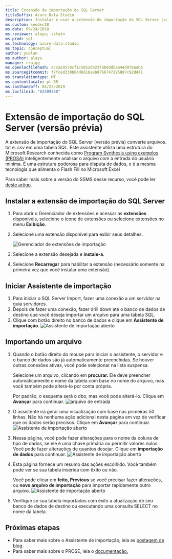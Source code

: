 ```yaml
---
title: Extensão de importação do SQL Server
titleSuffix: Azure Data Studio
description: Instalar e usar a extensão de importação do SQL Server (versão prévia) para o Studio de dados do Azure
ms.custom: seodec18
ms.date: 09/24/2018
ms.reviewer: alayu; sstein
ms.prod: sql
ms.technology: azure-data-studio
ms.topic: conceptual
author: yualan
ms.author: alayu
manager: craigg
ms.openlocfilehash: acca24570cf1c5052d92378b0dd5aa44d978aab6
ms.sourcegitcommit: f7fced330b64d6616aeb8766747295807c92dd41
ms.translationtype: MT
ms.contentlocale: pt-BR
ms.lasthandoff: 04/23/2019
ms.locfileid: "63309368"
---
```

# <a name="sql-server-import-extension-preview"></a>Extensão de importação do SQL Server (versão prévia)

A extensão de importação do SQL Server (versão prévia) converte arquivos. txt e. csv em uma tabela SQL. Este assistente utiliza uma estrutura do Microsoft Research conhecida como [Program Synthesis using exemplos (PROSA)](https://microsoft.github.io/prose/) inteligentemente analisar o arquivo com a entrada do usuário mínima. É uma estrutura poderosa para disputa de dados, e é a mesma tecnologia que alimenta o Flash Fill no Microsoft Excel

Para saber mais sobre a versão do SSMS desse recurso, você pode ler [deste artigo](https://docs.microsoft.com/sql/relational-databases/import-export/import-flat-file-wizard).


## <a name="install-the-sql-server-import-extension"></a>Instalar a extensão de importação do SQL Server

1. Para abrir o Gerenciador de extensões e acessar as **extensões** disponíveis, selecione o ícone de extensões ou selecione extensões no menu **Exibição**.
2. Selecione uma extensão disponível para exibir seus detalhes.

   ![Gerenciador de extensões de importação](media/sql-server-import-extension/import-wizard-install.png)

1. Selecione a extensão desejada e **instale-a**.
2. Selecione **Recarregar** para habilitar a extensão (necessário somente na primeira vez que você instalar uma extensão).

## <a name="start-import-wizard"></a>Iniciar Assistente de importação

1. Para iniciar o SQL Server Import, fazer uma conexão a um servidor na guia servidores.
2. Depois de fazer uma conexão, fazer drill down até o banco de dados de destino que você deseja importar um arquivo para uma tabela SQL.
3. Clique com botão direito no banco de dados e clique em **Assistente de importação**.
    ![Assistente de importação aberto](media/sql-server-import-extension/open-import-wizard.png)

## <a name="importing-a-file"></a>Importando um arquivo
1. Quando o botão direito do mouse para iniciar o assistente, o servidor e o banco de dados são já automaticamente preenchidas. Se houver outras conexões ativas, você pode selecionar na lista suspensa. 
    
    Selecione um arquivo, clicando em **procurar.** Ele deve preencher automaticamente o nome da tabela com base no nome do arquivo, mas você também pode alterá-lo por conta própria.

    Por padrão, o esquema será o dbo, mas você pode alterá-lo. Clique em **Avançar** para continuar.
    ![arquivo de entrada](media/sql-server-import-extension/import-wizard-input-file.png)
1. O assistente irá gerar uma visualização com base nas primeiras 50 linhas. Não há nenhuma ação adicional nesta página em vez de verificar que os dados serão precisos. Clique em **Avançar** para continuar.
    ![Assistente de importação aberto](media/sql-server-import-extension/import-wizard-preview-data.png)
2. Nessa página, você pode fazer alterações para o nome da coluna de tipo de dados, se ele é uma chave primária ou permitir valores nulos. Você pode fazer alterações de quantos desejar. Clique em **importação de dados** para continuar.
    ![Assistente de importação aberto](media/sql-server-import-extension/import-wizard-modify-columns.png)
3. Esta página fornece um resumo das ações escolhido. Você também pode ver se sua tabela inserida com êxito ou não. 

    Você pode clicar em **feito, Previous** se você precisar fazer alterações, ou **novo arquivo de importação** para importar rapidamente outro arquivo.
    ![Assistente de importação aberto](media/sql-server-import-extension/import-wizard-summary.png)
1. Verifique se sua tabela importados com êxito a atualização de seu banco de dados de destino ou executando uma consulta SELECT no nome da tabela.

## <a name="next-steps"></a>Próximas etapas
- Para saber mais sobre o Assistente de importação, leia as [postagem de blog](https://cloudblogs.microsoft.com/sqlserver/2018/08/30/the-august-release-of-sql-operations-studio-is-now-available/).
- Para saber mais sobre o PROSE, leia o [documentação.](https://microsoft.github.io/prose/)
